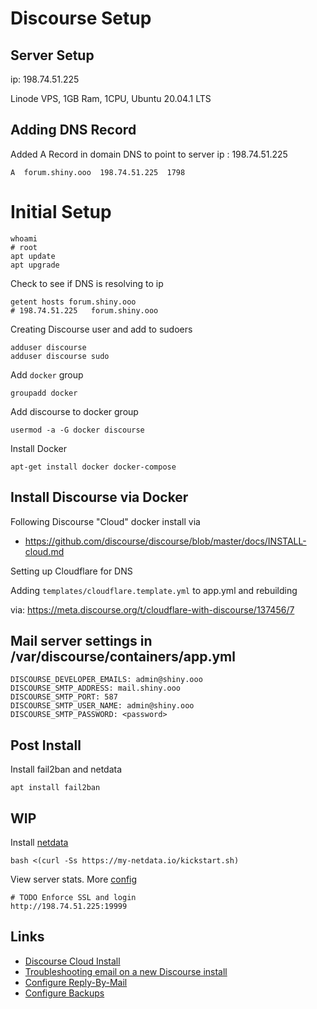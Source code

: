 # Discourse Setup

## Server Setup

ip: 198.74.51.225

Linode VPS, 1GB Ram, 1CPU, Ubuntu 20.04.1 LTS


## Adding DNS Record

Added A Record in domain DNS to point to server ip : 198.74.51.225

    A  forum.shiny.ooo  198.74.51.225  1798


# Initial Setup

    whoami
    # root
    apt update
    apt upgrade

Check to see if DNS is resolving to ip

    getent hosts forum.shiny.ooo
    # 198.74.51.225   forum.shiny.ooo

Creating Discourse user and add to sudoers

    adduser discourse
    adduser discourse sudo

Add `docker` group

    groupadd docker

Add discourse to docker group

    usermod -a -G docker discourse

Install Docker

    apt-get install docker docker-compose


## Install Discourse via Docker

Following Discourse "Cloud" docker install via

- https://github.com/discourse/discourse/blob/master/docs/INSTALL-cloud.md

Setting up Cloudflare for DNS

Adding `templates/cloudflare.template.yml` to app.yml and rebuilding

via: https://meta.discourse.org/t/cloudflare-with-discourse/137456/7


## Mail server settings in /var/discourse/containers/app.yml

    DISCOURSE_DEVELOPER_EMAILS: admin@shiny.ooo
    DISCOURSE_SMTP_ADDRESS: mail.shiny.ooo
    DISCOURSE_SMTP_PORT: 587
    DISCOURSE_SMTP_USER_NAME: admin@shiny.ooo
    DISCOURSE_SMTP_PASSWORD: <password>


## Post Install

Install fail2ban and netdata

    apt install fail2ban


## WIP

Install [netdata](https://learn.netdata.cloud/docs/agent/packaging/installer#automatic-one-line-installation-script)

    bash <(curl -Ss https://my-netdata.io/kickstart.sh)

View server stats. More [config](https://learn.netdata.cloud/docs/quickstart/single-node)

    # TODO Enforce SSL and login
    http://198.74.51.225:19999


## Links

- [Discourse Cloud Install](https://github.com/discourse/discourse/blob/master/docs/INSTALL-cloud.md)
- [Troubleshooting email on a new Discourse install](https://meta.discourse.org/t/troubleshooting-email-on-a-new-discourse-install/16326)
- [Configure Reply-By-Mail](https://meta.discourse.org/t/set-up-reply-via-email-support/14003)
- [Configure Backups](https://meta.discourse.org/t/configure-automatic-backups-for-discourse/14855)